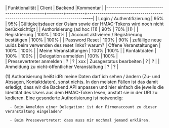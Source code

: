 | Funktionalität                                | Client | Backend |Kommentar                                                                       |
|-----------------------------------------------+--------+---------+--------------------------------------------------------------------------------|
| Login / Authentifizierung                     | 95%    | 95%     |Gültigkeitsdauer der Osiam sowie der HMAC-Tokens wird noch nicht berücksichtigt |
| Authorisierung (ad hoc [1])                   | 90%    | 70%     |(1)                                                                             |
| Registrierung                                 | 100%   | 100%    |
| Account aktivieren / Registrierung bestätigen | 100%   | 100%    |
| Password Reset                                | 100%   | 90%     | zufällige neue  uuids beim verwenden des reset links? warum?
| Offene Veranstaltungen                        | 100%   | 100%    |
| Meine Veranstaltungen                         | 100%   | 100%    |
| Kontaktdaten                                  | 100%   | 100%    |
| Delegation anmelden                           | 100%   | 100%    |  
| Pressevertreter anmelden                      | ?      | ?       | xxx
| Zusagestatus bearbeiten                       | ?      | ?       |
| Anmeldung zu nicht-öffentlicher Veranstaltung | ?      | ?       |


(1) Authorisierung heißt idR: meine Daten darf ich sehen / ändern (Zu- und Absagen, Kontaktdaten), sonst nichts.
    In den meisten Fällen ist das damit erledigt, dass wir die Backend API anpassen und hier einfach die jeweils
    die Identität des Users aus dem HMAC-Token lesen, anstatt sie in der URI zu kodieren.
    Eine gesonderte Authorisierung ist notwendig:

      - Beim Anmelden einer Delegation: ist der Firmenaccount zu dieser Veranstaltung eingeladen?

      - Beim Pressevertreter: dass muss mir nochmal jemand erklären.


